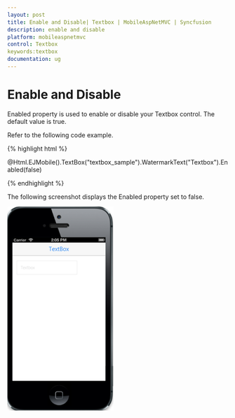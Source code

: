 ```yaml
---
layout: post
title: Enable and Disable| Textbox | MobileAspNetMVC | Syncfusion
description: enable and disable
platform: mobileaspnetmvc
control: Textbox
keywords:textbox
documentation: ug
---
```


# Enable and Disable

Enabled property is used to enable or disable your Textbox control. The default value is true.

Refer to the following code example.

{% highlight html %}

@Html.EJMobile().TextBox("textbox_sample").WatermarkText("Textbox").Enabled(false)

{% endhighlight %}

The following screenshot displays the Enabled property set to false.

![D:/Final Doc/mockup/IMG_0528_iphone5s_spacegrey_portrait.png](Enable-and-Disable_images/Enable-and-Disable_img1.png)



